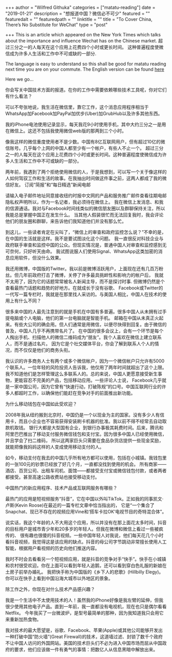 +++
author = "Wilfred Githuka"
categories = ["matatu-reading"]
date = "2019-01-21"
description = "想报道中国？微信必不可少"
featured = ""
featuredalt = ""
featuredpath = ""
linktitle = ""
title = "To Cover China, There’s No Substitute for WeChat"
type = "post"

+++
This is an article which appeared on the New York Times which talks about the importance 
and influence Wechat has on the Chinese market. 超过三分之一的人每天在这个应用上花费四个小时或更长时间。
这种普遍程度使微信成为许多人生活和工作中不可或缺的一部分.

The language is easy to understand so this shall be good for matatu reading next time
you are on your commute. The English version can be found [here](https://www.nytimes.com/2019/01/09/technology/personaltech/china-wechat.html)

Here we go...

你会写关中国技术方面的报道。在你的工作中需要依赖哪些技术工具呢，你对它们有什么看法？

可以不夸张地说，我生活在微信里，靠它工作，这个消息应用程序相当于WhatsApp加Facebook加PayPal加优步(Uber)加GrubHub以及许多其他东西。

我的iPhone电池使用记录显示，每天我花9小时使用手机，其中大约三分之一是用在微信上。这还不包括我使用微信web版的那两到三个小时。

像我这样的微信重度使用者不是少数。中国有8亿互联网用户，但有超过10亿的微信账号。几乎每个上网的中国人都至少有一个帐户，有些人不止一个。
超过三分之一的人每天在这个应用上花费四个小时或更长时间。这种普遍程度使微信成为许多人生活和工作中不可或缺的一部分。

两年前，我遇到了两个拒绝使用微信的人，于是我想到，可以写一个关于像这样的人如何驾驭工作和生活的故事。在我抽出时间做这件事之前，这两人都成了我的微信好友。
订阅“简报”和“每日精选”新闻电邮

请输入电子邮件地址同意接收纽约时报中文网的产品和服务推广邮件查看往期电邮 隐私权声明所以，作为一名记者，我必须待在微信上。
我在微信上发消息、和我的信源通话。我对与Facebook时间线类似的微信朋友圈以及群聊保持关注，所以我能总是掌握中国正在发生什么。
当其他人假装很忙而无法回复我时，我会评论他们的朋友圈和群聊，来告诉他们我知道他们并没有那么忙。

到这儿，一些读者肯定在尖叫了，“微信上的审查和政府监控怎么说？”不幸的是，在中国的生活就是这样。我不是要试图淡化这个问题。
我一直很反对科技企业与政府联手审查和监控中国的公众。但现实情况是，普通中国人对审查和监控感到无可奈何，只好听天由命。
我试图说服人们使用Signal、WhatsApp这类加密的消息应用软件，但没什么效果。

我还用微博，中国版的Twitter。我以前是微博活跃用户，上面现在还有几百万粉丝。但几年前政府打击了微博，关停了许多最具挑衅性和影响力的帐户后，
我就不太用了，因为它的话题常常被名人新闻主导，而不是探讨时事. 但微博仍然是个查看最热门话题和趋势的好地方。在就成长于没有谷歌、
Facebook或Twitter的一代写一篇专栏时，我就是在那里找人采访的。与美国人相比，中国人在技术的使用上有什么不同？

很多来中国的人最先注意到的就是手机在中国有多普遍。很多中国人从未拥有过手提电脑或个人电脑，他们的第一台电脑就是智能手机。
邮箱在中国从未真正火起来。有些大公司的确会用。但人们通常是用微信，以便尽快得到回复。由于微信的普及，中国人几乎不再携带名片了。
在中国的很多会议上，会有一个环节是每个人掏出手机、扫描他人的微信二维码成为“朋友”。我个人喜欢在微信上建立联系人，而不是通过名片。
因为它是个社交媒体平台，你会了解到联系人个人的情况，而不仅仅是他们的商务头衔。

我认识的许多商务人士有两个或多个微信帐户，因为一个微信帐户只允许有5000个联系人。一位年轻的风险投资人告诉我，他仅用了两年时间就超出了这个上限。
我不知道他们是怎样管理这么多联系人的。总的来说，中国人更愿意接受新生事物，更能容忍不完美的产品，包括移动应用。一些评论人士说，
Facebook几乎就是一家中国公司，因为它曾有“快速行动，打破陈规”的口号。中国互联网行业的许多人都超时工作，以确保他们能赶在竞争对手的前面推出新功能。

为什么移动钱包在中国如此受欢迎？

2008年我从纽约搬到北京时，中国仍是一个以现金为主的国家。没有多少人有信用卡，而且小企业也不容易获得安装刷卡机器的批准。我以前不得不经常去自动取款机取钱。
银行大都是大型国有企业，到银行办事极其耗费时间。后来，腾讯和阿里巴巴推出了移动支付服务微信钱包和支付宝。因为很多中国人已经使用微信，并且学会了扫二维码，
所以这两家巨头只需要在食品杂货店提供一些现金奖励，就能把像我妈妈这样的人变成使用移动支付的人。

如今，移动支付在我去的中国几乎所有地方都可以使用，包括在小城镇。我钱包里的一张100元的钞票已经放了好几个月，一直都没找到使用的机会。
所有商家——酒店、百货公司、出租车司机、面馆——都接受支付宝或微信钱包付款，或者两者都接受。甚至高速公路收费站也接受移动支付。

中国热门的新应用程序、技术产品或互联网服务有哪些？

最热门的应用是短视频服务“抖音”，它在中国以外叫TikTok。正如我的同事凯文·卢斯(Kevin Roose)在最近的一篇专栏文章中恰当指出的，
它是“一个集合了Snapchat、现已不存在的视频应用Vine和‘搭车卡拉OK’电视节目的奇特混合体”。

说实话，我这个年龄的人不大用这个应用，所以并没有在那上面花太多时间，抖音的目标用户是城市青少年和20多岁的年轻人。但我在微博和微信上看过一些被疯传的、
很有趣也很傻的抖音视频。一些中国年轻人对我说，他们每天花几个小时看抖音视频，我觉得这是该应用的缺点。抖音的母公司字节跳动非常擅长使用人工智能，根据用户看视频的历史向他们推送内容。

我时不时会去看看另一个短视频应用，就是抖音的竞争对手“快手”。快手在小城镇和农村很受欢迎。你在上面可以看到年轻人追鹅，还可以看到穿白色礼服的新娘在土房子前举办婚礼。
我把快手称为中国版的《乡下人的悲歌》(Hillbilly Elegy)。你可以在快手上看到中国沿海大城市以外地区的景象。

除工作之外，你现在对什么技术产品感兴趣？

我是一个生活中不太使用技术的人！虽然我的iPhone好像是我左臂的延伸，但我很少使用其他电子产品。直到一年前，我一直都没有电视机，现在也只是偶尔看看Netflix。
今年我买了一台微波炉，是型号最简单的那种，因为我知道我只会用它来重新加热食物。

我对技术的最大愿望是，谷歌、Facebook、苹果(Apple)或其他公司能够开发出一种打破中国“防火墙”(Great Firewall)的技术，这道墙过滤、封锁了数千个政府不让中国人访问的外国网站。美国的技术巨头们不必为进入中国市场而屈从中国政府的要求，他们应该做一件有勇气的事情：把数亿人从信息黑暗中解放出来。

